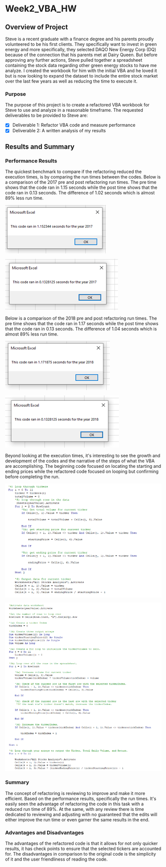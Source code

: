 # Week2_VBA_HW

## Overview of Project
Steve is a recent graduate with a finance degree and his parents proudly volunteered to be his first clients. They specifically want to invest in green energy and more specifically, they selected DAQO New Energy Corp (DQ) because of the connection that his parents met at Dairy Queen. But before approving any further actions, Steve pulled together a spreadsheet containing the stock data regarding other green energy stocks to have me analyze. I created the workbook for him with the initial VBA and he loved it but is now looking to expand the dataset to include the entire stock market over the last few years as well as reducing the time to execute it.  


### Purpose
The purpose of this project is to create a refactored VBA workbook for Steve to use and analyze in a reasonable timeframe.  The requested deliverables to be provided to Steve are:

- [x] Deliverable 1: Refactor VBA code and measure performance
- [x] Deliverable 2: A written analysis of my results

## Results and Summary

### Performance Results
The quickest benchmark to compare if the refactoring reduced the execution times, is by comparing the run times between the codes. Below is a comparison of the 2017 pre and post refactoring run times. The pre time shows that the code ran in 1.15 seconds while the post time shows that the code ran in 0.13 seconds. The difference of 1.02 seconds which is almost 89% less run time.

![2017 PreFactoring Image](/Resources/2017%20Run%20Time.PNG)

![2017 ReFactored Image](/Resources/VBA_Challenge_2017.PNG)

Below is a comparison of the 2018 pre and post refactoring run times. The pre time shows that the code ran in 1.17 seconds while the post time shows that the code ran in 0.13 seconds. The difference of 1.04 seconds which is almost 89% less run time. 

![2018 PreFactoring Image](/Resources/2018%20Run%20Time.PNG)

![2018 ReFactored Image](/Resources/VBA_Challenge_2018.PNG)

Beyond looking at the execution times, it's interesting to see the growth and development of the codes and the narrative of the steps of what the VBA are accomplishing. The beginning code focused on locating the starting and ending prices while the refactored code focused on looping but confirming before completing the run.

![PreCode](/Resources/PreCode.PNG)

![PostCode](/Resources/PostCode.PNG)

### Summary
The concept of refactoring is reviewing to improve and make it more efficient. Based on the performance results, specifically the run times. It's easily seen the advantage of refactoring the code in this task with a reduced run time of 89%. At the same, with any review there is time dedicated to reviewing and adjusting with no guaranteed that the edits will either improve the run time or even garner the same results in the end. 

### Advantages and Disadvantages 
The advantages of the refactored code is that it allows for not only quicker results, it has check points to ensure that the selected tickers are accounted for. The disadvantages in comparison to the original code is the simplicity of it and the user friendliness of reading the code. 
